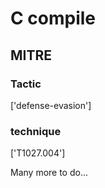 # C compile

## MITRE

### Tactic
['defense-evasion']

### technique
['T1027.004']

Many more to do...
